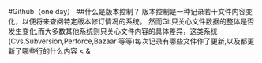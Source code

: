 #Github（one day）
##什么是版本控制？
版本控制是一种记录若干文件内容变化，以便将来查阅特定版本修订情况的系统。
然而Git只关心文件数据的整体是否发生变化,而大多数其他系统则只关心文件内容的具体差异，这类系统(Cvs,Subversion,Perforce,Bazaar 等等)每次记录有哪些文件作了更新,以及都更新了哪些行的什么内容
<
&
